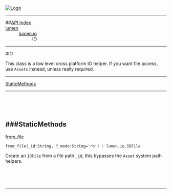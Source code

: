
[![Logo](../../../images/logo.png)](../../../index.html)

---


##[API Index](../../../api/index.html#lumen.io)   
[lumen](../)     
&emsp;&emsp;&emsp;[lumen.io](./)   
&emsp;&emsp;&emsp;&emsp;&emsp;&emsp;IO

---

#IO

This class is a low level cross platform IO helper. 
    If you want file access, use `Assets` instead, unless really required.

---


[StaticMethods](#StaticMethods)   


---

&nbsp;   

&nbsp;   

<a class="lift" name="StaticMethods" ></a>
###StaticMethods   
---
<a class="lift" name="from_file" href="#from_file">from_file</a>



`from_file(_id:String, ?_mode:String='rb') : lumen.io.IOFile`

<span class="small_desc_flat"> Create an `IOFile` from a file path `_id`, this bypasses the `Asset` system path helpers. </span>   

&nbsp;   



&nbsp;
&nbsp;
&nbsp;

---  


&nbsp;   
&nbsp;   